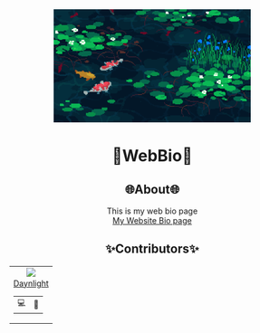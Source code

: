 <div align=center>
  <img height=200px src="Assets/BackGround.gif">
<h1>💖WebBio💖</h1>
<h2>🌐About🌐</h2>
This is my web bio page </br>
<a href="https://daynlight.github.io/WebBio/">My Website Bio page </a>
  
<h2>✨Contributors✨</h2>
<div align=center>
<table>
    <td align=center>
    <a href="https://github.com/Daynlight"><img height=100px src="https://avatars.githubusercontent.com/u/62157770?v=4"></a>
    <a href="https://github.com/Daynlight"><div align=center>Daynlight</div></a>
    <table align=center>
      <td title="Programing">💻</td>
      <td title="Manage">💼</td>
    </table>
  </td>
</table>
</div>
</div>
